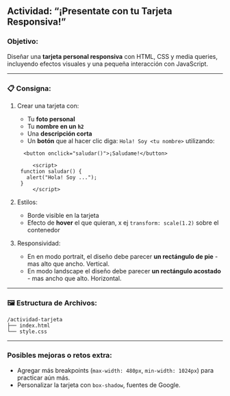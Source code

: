 ## Actividad: “¡Presentate con tu Tarjeta Responsiva!”

### Objetivo:
Diseñar una **tarjeta personal responsiva** con HTML, CSS y media queries, incluyendo efectos visuales y una pequeña interacción con JavaScript.

---

### 📋 Consigna:

1. Crear una tarjeta con:
   - Tu **foto personal**
   - Tu **nombre en un `h2`**
   - Una **descripción corta**
   - Un **botón** que al hacer clic diga: `Hola! Soy <tu nombre>` utilizando:

   ```
     <button onclick="saludar()">¡Saludame!</button>

        <script>
    function saludar() {
      alert("Hola! Soy ...");
    }
        </script>
   ```

2. Estilos:
   - Borde visible en la tarjeta
   - Efecto de **hover** el que quieran, x ej `transform: scale(1.2)` sobre el contenedor
3. Responsividad:
   - En en modo portrait, el diseño debe parecer **un rectángulo de pie** - mas alto que ancho. Vertical.
   - En modo landscape el diseño debe parecer **un rectángulo acostado** - mas ancho que alto. Horizontal.

---

### 🖼️ Estructura de Archivos:
```
/actividad-tarjeta
├── index.html
└── style.css
```

---

### Posibles mejoras o retos extra:
- Agregar más breakpoints (`max-width: 480px`, `min-width: 1024px`) para practicar aún más.
- Personalizar la tarjeta con `box-shadow`, fuentes de Google.
